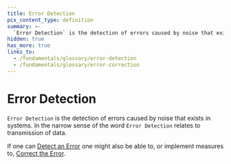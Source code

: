 ```yaml
---
title: Error Detection
pcx_content_type: definition
summary: >-
  `Error Detection` is the detection of errors caused by noise that exists in systems. In the narrow sense of the word `Error Detection` relates to transmission of data.
hidden: true
has_more: true
links_to:
  - /fundamentals/glossary/error-detection
  - /fundamentals/glossary/error-correction
---
```


# Error Detection

`Error Detection` is the detection of errors caused by noise that exists in systems. In the narrow sense of the word `Error Detection` relates to transmission of data.

If one can [Detect an Error](/fundamentals/glossary/error-detection) one might also be able to, or implement measures to, [Correct the Error](/fundamentals/glossary/error-correction).
